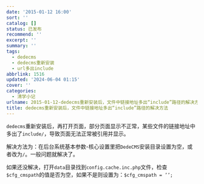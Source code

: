 ```yaml
---
date: '2015-01-12 16:00'
sort: ''
catalog: []
status: 已发布
recommend: ''
excerpt: ''
summary: ''
tags:
  - dedecms
  - dedecms重新安装
  - url多出include
abbrlink: 1516
updated: '2024-06-04 01:15'
cover: ''
categories:
  - 清学小记
urlname: 2015-01-12-dedecms重新安装后，文件中链接地址多出“include”路径的解决方法
title: dedecms重新安装后，文件中链接地址多出“include”路径的解决方法
---
```


`dedecms`重新安装后，再打开页面，部分页面显示不正常，某些文件的链接地址中多出了`include/`，导致页面无法正常被引用并显示。


解决方法为：在后台系统基本参数-核心设置里把`DedeCMS`安装目录设置为空，或者改为`/`。一般问题就解决了。


如果还没解决，打开`data`目录找到`config.cache.inc.php`文件，检查`$cfg_cmspath`的值是否为空，如果不是则设置为：`$cfg_cmspath = ’’;`

